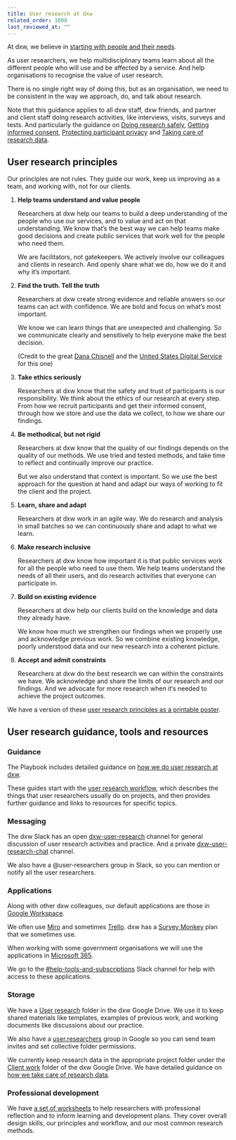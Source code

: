 ```yaml
---
title: User research at dxw
related_order: 1000
last_reviewed_at: ""
---
```

At dxw, we believe in [starting with people and their needs](/about-us/our-mission-values-and-principles/#start-with-people-and-their-needs).

As user researchers, we help multidisciplinary teams learn about all the different people who will use and be affected by a service. And help organisations to recognise the value of user research.

There is no single right way of doing this, but as an organisation, we need to be consistent in the way we approach, do, and talk about research.

Note that this guidance applies to all dxw staff, dxw friends, and partner and client staff doing research activities, like interviews, visits, surveys and tests. And particularly the guidance on [Doing research safely](/user-research/doing-research-safely/), [Getting informed consent](/user-research/getting-informed-consent-for-user-research/), [Protecting participant privacy](/user-research/protecting-participant-privacy/) and [Taking care of research data](/user-research/taking-care-of-research-data/).

## User research principles

Our principles are not rules. They guide our work, keep us improving as a team, and working with, not for our clients.

1. **Help teams understand and value people**

   Researchers at dxw help our teams to build a deep understanding of the people who use our services, and to value and act on that understanding. We know that’s the best way we can help teams make good decisions and create public services that work well for the people who need them.

   We are facilitators, not gatekeepers. We actively involve our colleagues and clients in research. And openly share what we do, how we do it and why it’s important.

2. **Find the truth. Tell the truth**

   Researchers at dxw create strong evidence and reliable answers so our teams
   can act with confidence. We are bold and focus on what’s most important.

   We know we can learn things that are unexpected and challenging. So we
   communicate clearly and sensitively to help everyone make the best decision.

   (Credit to the great
   [Dana Chisnell](https://twitter.com/danachis/status/802930860030918656) and
   the [United States Digital Service](https://www.usds.gov/mission) for this
   one)

3. **Take ethics seriously**

   Researchers at dxw know that the safety and trust of participants is our
   responsibility. We think about the ethics of our research at every step. From
   how we recruit participants and get their informed consent, through how we
   store and use the data we collect, to how we share our findings.

4. **Be methodical, but not rigid**

   Researchers at dxw know that the quality of our findings depends on the
   quality of our methods. We use tried and tested methods, and take time to
   reflect and continually improve our practice.

   But we also understand that context is important. So we use the best approach
   for the question at hand and adapt our ways of working to fit the client and
   the project.

5. **Learn, share and adapt**

   Researchers at dxw work in an agile way. We do research and analysis in small
   batches so we can continuously share and adapt to what we learn.

6. **Make research inclusive**

   Researchers at dxw know how important it is that public services work for all
   the people who need to use them. We help teams understand the needs of all
   their users, and do research activities that everyone can participate in.

7. **Build on existing evidence**

   Researchers at dxw help our clients build on the knowledge and data they already have.

   We know how much we strengthen our findings when we properly use and acknowledge previous work. So we combine existing knowledge, poorly understood data and our new research into a coherent picture.

8. **Accept and admit constraints**

   Researchers at dxw do the best research we can within the constraints we
   have. We acknowledge and share the limits of our research and our findings.
   And we advocate for more research when it‘s needed to achieve the project
   outcomes.

We have a version of these [user research principles as a printable poster](https://docs.google.com/presentation/d/1YUu9sUZM8aLUxMsJsOuZacQKRbA3P7ZH0Ic4HEORaxs/).

## User research guidance, tools and resources

### Guidance

The Playbook includes detailed guidance on
[how we do user research at dxw](/user-research/how-we-do-user-research/).

These guides start with the [user research workflow](https://playbook.dxw.com/user-research/how-we-do-user-research/#user-research-workflow), which describes the things that user researchers usually do on projects, and then provides further guidance and links to resources for specific topics.

### Messaging

The dxw Slack has an open
[dxw-user-research](https://dxw.slack.com/archives/C1SJP6R2L)
channel for general discussion of user research activities and practice. And a private
[dxw-user-research-chat](https://dxw.slack.com/archives/C049WEDV31S)
channel.

We also have a @user-researchers group in Slack, so you can mention or notify all the user researchers.

### Applications

Along with other dxw colleagues, our default applications are those in
[Google Workspace](https://workspace.google.com/intl/en_uk/features/).

We often use [Miro](https://miro.com/app/) and sometimes [Trello](https://trello.com/). dxw has a [Survey Monkey](https://uk.surveymonkey.com/) plan that we sometimes use.

When working with some government organisations we will use the applications in
[Microsoft 365](https://www.microsoft.com/en-gb/microsoft-365/products-apps-services).

We go to the
[#help-tools-and-subscriptions](https://dxw.slack.com/archives/CP56FSZKN) Slack channel for help with access to these applications.

### Storage

We have a
[User research](https://drive.google.com/drive/folders/0Bzb3f1meEk75NnZfRlFCSWFUMnc)
folder in the dxw Google Drive. We use it to keep shared materials like templates, examples of previous work, and working documents like discussions about our practice.

We also have a
[user.researchers](https://groups.google.com/a/dxw.com/g/user.researchers/members)
group in Google so you can send team invites and set collective folder permissions.

We currently keep research data in the appropriate project folder under the
[Client work](https://drive.google.com/drive/folders/0B3L9egViwlJBUHdBV0VoWVB2VFU)
folder of the dxw Google Drive. We have detailed guidance on
[how we take care of research data](/user-research/taking-care-of-research-data/).

### Professional development

We have
[a set of worksheets](https://docs.google.com/presentation/d/1p01dpMFEKKRE8rV9hJZ2II3I6z5BG5GbrHzPBLSaJzM/)
to help researchers with professional reflection and to inform learning and
development plans. They cover overall design skills, our principles and workflow, and our most common research methods.
